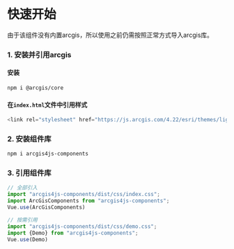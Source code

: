 # 快速开始

由于该组件没有内置arcgis，所以使用之前仍需按照正常方式导入arcgis库。
### 1. 安装并引用arcgis
#### 安装
```bash
npm i @arcgis/core
```
#### 在`index.html`文件中引用样式
```JavaScript
<link rel="stylesheet" href="https://js.arcgis.com/4.22/esri/themes/light/main.css">
```

### 2. 安装组件库
```bash
npm i arcgis4js-components
```

### 3. 引用组件库

```javascript
// 全部引入
import "arcgis4js-components/dist/css/index.css";
import ArcGisComponents from "arcgis4js-components";
Vue.use(ArcGisComponents)

// 按需引用
import "arcgis4js-components/dist/css/demo.css";
import {Demo} from "arcgis4js-components";
Vue.use(Demo)
```